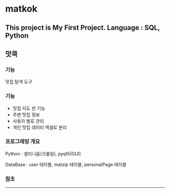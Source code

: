 # matkok

This project is My First Project. Language : SQL, Python
---

## 맛콕

### 기능
맛집 탐색 도구

### 기능
- 맛집 지도 핀 기능
- 주변 맛집 정보
- 사용자 별로 관리
- 개인 맛집 데이터 엑셀로 분리

### 프로그래밍 개요

Python : 셀리니움(크롤링), pyqt5(GUI)

DataBase : user 테이블, matzip 테이블, personalPage 테이블

### 참조

---
